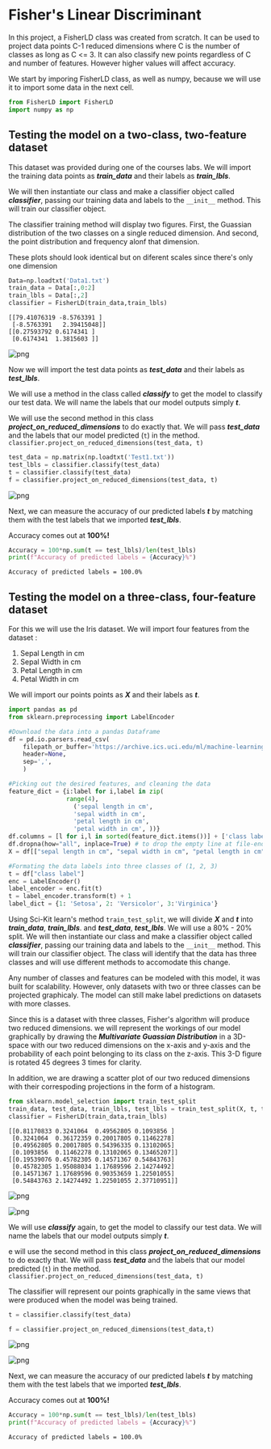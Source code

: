 # Fisher's Linear Discriminant

In this project, a FisherLD class was created from scratch. It can be used to project data points C-1 reduced dimensions where C is the number of classes as long as C <= 3. It can also classify new points regardless of C and number of features. However higher values will affect accuracy.

We start by imporing FisherLD class, as well as numpy, because we will use it to import some data in the next cell.


```python
from FisherLD import FisherLD
import numpy as np
```

## Testing the model on a two-class, two-feature dataset
This dataset was provided during one of the courses labs. We will import the training data points as **_train_data_** and their labels as **_train_lbls_**.

We will then instantiate our class and make a classifier object called _**classifier**_, passing our training data and labels to the `__init__` method. This will train our classifier object.

The classifier training method will display two figures. First, the Guassian distribution of the two classes on a single reduced dimension. And second, the point distribution and frequency alonf that dimension.

These plots should look identical but on diferent scales since there's only one dimension


```python
Data=np.loadtxt('Data1.txt')
train_data = Data[:,0:2]
train_lbls = Data[:,2]
classifier = FisherLD(train_data,train_lbls)
```

    [[79.41076319 -8.5763391 ]
     [-8.5763391   2.39415048]]
    [[0.27593792 0.6174341 ]
     [0.6174341  1.3815603 ]]



![png](output_3_1.png)


Now we will import the test data points as **_test_data_** and their labels as **_test_lbls_**.

We will use a method in the class called **_classify_** to get the model to classify our test data. We will name the labels that our model outputs simply _**t**_.

We will use the second method in this class _**project_on_reduced_dimensions**_ to do exactly that. We will pass **_test_data_** and the labels that our model predicted (`t`) in the method.
`classifier.project_on_reduced_dimensions(test_data, t)`


```python
test_data = np.matrix(np.loadtxt('Test1.txt'))
test_lbls = classifier.classify(test_data)
t = classifier.classify(test_data)
f = classifier.project_on_reduced_dimensions(test_data, t)
```


![png](output_5_0.png)


Next, we can measure the accuracy of our predicted labels _**t**_ by matching them with the test labels that we imported **_test_lbls_**.

Accuracy comes out at **100%!**


```python
Accuracy = 100*np.sum(t == test_lbls)/len(test_lbls)
print(f"Accuracy of predicted labels = {Accuracy}%")
```

    Accuracy of predicted labels = 100.0%


## Testing the model on a three-class, four-feature dataset
For this we will use the Iris dataset. We will import four features from the dataset :
1. Sepal Length in cm
2. Sepal Width in cm
3. Petal Length in cm
4. Petal Width in cm

We will import our points points as **_X_** and their labels as **_t_**.


```python
import pandas as pd
from sklearn.preprocessing import LabelEncoder

#Download the data into a pandas Dataframe
df = pd.io.parsers.read_csv(
    filepath_or_buffer='https://archive.ics.uci.edu/ml/machine-learning-databases/iris/iris.data',
    header=None,
    sep=',',
    )

#Picking out the desired features, and cleaning the data
feature_dict = {i:label for i,label in zip(
                range(4),
                  ('sepal length in cm',
                  'sepal width in cm',
                  'petal length in cm',
                  'petal width in cm', ))}
df.columns = [l for i,l in sorted(feature_dict.items())] + ['class label']
df.dropna(how="all", inplace=True) # to drop the empty line at file-end
X = df[["sepal length in cm", "sepal width in cm", "petal length in cm", "petal width in cm"]]

#Formating the data labels into three classes of (1, 2, 3)
t = df["class label"]
enc = LabelEncoder()
label_encoder = enc.fit(t)
t = label_encoder.transform(t) + 1
label_dict = {1: 'Setosa', 2: 'Versicolor', 3:'Virginica'}
```

Using Sci-Kit learn's method `train_test_split`, we will divide **_X_** and **_t_** into **_train_data_**, **_train_lbls_**. and **_test_data_**, **_test_lbls_**. We will use a 80% - 20% split.
We will then instantiate our class and make a classifier object called _**classifier**_, passing our training data and labels to the `__init__` method. This will train our classifier object. 
The class will identify that the data has three classes and will use different methods to accomodate this change.

Any number of classes and features can be modeled with this model, it was built for scalability. However, only datasets with two or three classes can be projected graphicaly. The model can still make label predictions on datasets with more classes.

Since this is a dataset with three classes, Fisher's algorithm will produce two reduced dimensions. we will represent the workings of our model graphically by drawing the _**Multivariate Guassian Distribution**_ in a 3D-space with our two reduced dimensions on the x-axis and y-axis and the probability of each point belonging to its class on the z-axis. This 3-D figure is rotated 45 degrees 3 times for clarity.
 
In addition, we are drawing a scatter plot of our two reduced dimensions with their correspoding projections in the form of a histogram. 


```python
from sklearn.model_selection import train_test_split
train_data, test_data, train_lbls, test_lbls = train_test_split(X, t, test_size = 0.2, random_state = 100)
classifier = FisherLD(train_data,train_lbls)
```

    [[0.81170833 0.3241064  0.49562805 0.1093856 ]
     [0.3241064  0.36172359 0.20017805 0.11462278]
     [0.49562805 0.20017805 0.54396335 0.13102065]
     [0.1093856  0.11462278 0.13102065 0.13465207]]
    [[0.19539076 0.45782305 0.14571367 0.54843763]
     [0.45782305 1.95088034 1.17689596 2.14274492]
     [0.14571367 1.17689596 0.90353659 1.22501055]
     [0.54843763 2.14274492 1.22501055 2.37710951]]



![png](output_11_1.png)



![png](output_11_2.png)


We will use **_classify_** again, to get the model to classify our test data. We will name the labels that our model outputs simply _**t**_.

e will use the second method in this class _**project_on_reduced_dimensions**_ to do exactly that. We will pass **_test_data_** and the labels that our model predicted (`t`) in the method.
`classifier.project_on_reduced_dimensions(test_data, t)`

The classifier will represent our points graphically in the same views that were produced when the model was being trained.


```python
t = classifier.classify(test_data)

f = classifier.project_on_reduced_dimensions(test_data,t)
```


![png](output_13_0.png)



![png](output_13_1.png)


Next, we can measure the accuracy of our predicted labels _**t**_ by matching them with the test labels that we imported **_test_lbls_**.

Accuracy comes out at **100%!**


```python
Accuracy = 100*np.sum(t == test_lbls)/len(test_lbls)
print(f"Accuracy of predicted labels = {Accuracy}%")
```

    Accuracy of predicted labels = 100.0%


